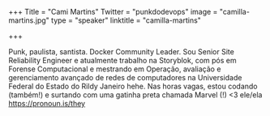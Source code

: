 +++
Title = "Cami Martins"
Twitter = "punkdodevops"
image = "camilla-martins.jpg"
type = "speaker"
linktitle = "camilla-martins"

+++

Punk, paulista, santista. Docker Community Leader. Sou Senior Site Reliability Engineer e atualmente trabalho na Storyblok, com pós em Forense Computacional e mestrando em Operação, avaliação e gerenciamento avançado de redes de computadores na Universidade Federal do Estado do Rildy Janeiro hehe. Nas horas vagas, estou codando (também!) e surtando com uma gatinha preta chamada Marvel (!) <3 ele/ela https://pronoun.is/they  